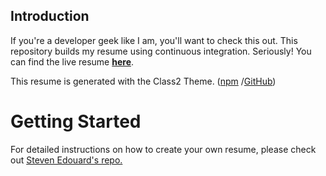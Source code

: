 ## Introduction

If you're a developer geek like I am, you'll want to check this out. This repository builds my resume using continuous integration. Seriously! You can find the live resume **[here](http://jquintus.azurewebsites.net/)**.

This resume is generated with the Class2 Theme.  ([npm](https://www.npmjs.com/package/jsonresume-theme-class2) /[GitHub](https://github.com/jquintus/jsonresume-theme-class))

# Getting Started
For detailed instructions on how to create your own resume, please check out [Steven Edouard's repo.](https://github.com/sedouard/resume )
